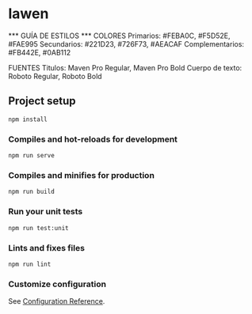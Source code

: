 # lawen

*** GUÍA DE ESTILOS ***
COLORES
Primarios: #FEBA0C, #F5D52E, #FAE995
Secundarios: #221D23, #726F73, #AEACAF
Complementarios: #FB442E, #0AB112

FUENTES
Titulos: Maven Pro Regular, Maven Pro Bold
Cuerpo de texto: Roboto Regular, Roboto Bold


## Project setup
```
npm install
```

### Compiles and hot-reloads for development
```
npm run serve
```

### Compiles and minifies for production
```
npm run build
```

### Run your unit tests
```
npm run test:unit
```

### Lints and fixes files
```
npm run lint
```

### Customize configuration
See [Configuration Reference](https://cli.vuejs.org/config/).
